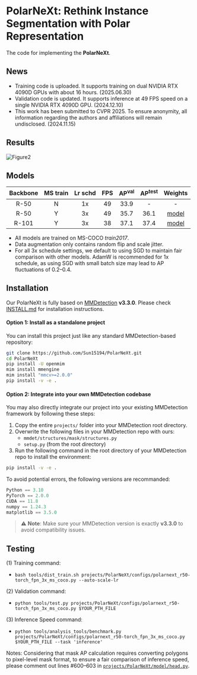 # **PolarNeXt: Rethink Instance Segmentation with Polar Representation**

The code for implementing the **PolarNeXt**. 


## News
- Training code is uploaded. It supports training on dual NVIDIA RTX 4090D GPUs with about 16 hours. (2025.06.30)
- Validation code is updated. It supports inference at 49 FPS speed on a single NVIDIA RTX 4090D GPU. (2024.12.10)
- This work has been submitted to CVPR 2025. To ensure anonymity, all information regarding the authors and affiliations will remain undisclosed. (2024.11.15)


## Results
![Figure2](imgs/Figure2.jpg)

## Models

| Backbone | MS train | Lr schd | FPS  | AP<sup>val</sup> | AP<sup>test</sup> |        Weights         |
| :------: | :------: | :-----: | :--: | :--------------: | :---------------: | :--------------------: |
|   R-50   |    N     |   1x    |  49  |       33.9       |         -         |           -            |
|   R-50   |    Y     |   3x    |  49  |       35.7       |       36.1        | [model](www.baidu.com) |
|  R-101   |    Y     |   3x    |  38  |       37.1       |       37.4        | [model](www.baidu.com) |

- All models are trained on MS-COCO *train2017*.
- Data augmentation only contains random flip and scale jitter.
- For all 3x schedule settings, we default to using SGD to maintain fair comparison with other models. AdamW is recommended for 1x schedule, as using SGD with small batch size may lead to AP fluctuations of 0.2–0.4.

## Installation

Our PolarNeXt is fully based on [MMDetection](https://github.com/open-mmlab/mmdetection) **v3.3.0**. Please check [INSTALL.md](https://mmdetection.readthedocs.io/en/latest/get_started.html) for installation instructions.

#### Option 1: Install as a standalone project

You can install this project just like any standard MMDetection-based repository:

```bash
git clone https://github.com/Sun15194/PolarNeXt.git
cd PolarNeXt
pip install -U openmim
mim install mmengine
mim install "mmcv>=2.0.0"
pip install -v -e .
```

#### Option 2: Integrate into your own MMDetection codebase

You may also directly integrate our project into your existing MMDetection framework by following these steps:

1. Copy the entire `projects/` folder into your MMDetection root directory.
2. Overwrite the following files in your MMDetection repo with ours:
   - `mmdet/structures/mask/structures.py`
   - `setup.py` (from the root directory)
3. Run the following command in the root directory of your MMDetection repo to install the environment:

```bash
pip install -v -e .
```


To avoid potential errors, the following versions are recommanded:

```python
Python == 3.10
PyTorch == 2.0.0
CUDA == 11.8
numpy == 1.24.3
matplotlib == 3.5.0
```
> ⚠️ **Note**: Make sure your MMDetection version is exactly **v3.3.0** to avoid compatibility issues.


## Testing

(1) Training command:

- ```bash tools/dist_train.sh projects/PolarNeXt/configs/polarnext_r50-torch_fpn_3x_ms_coco.py --auto-scale-lr```

(2) Validation command:

- ```python tools/test.py projects/PolarNeXt/configs/polarnext_r50-torch_fpn_3x_ms_coco.py $YOUR_PTH_FILE ```

(3) Inference Speed command:

- ```python tools/analysis_tools/benchmark.py projects/PolarNeXt/configs/polarnext_r50-torch_fpn_3x_ms_coco.py $YOUR_PTH_FILE --task 'inference' ```

Notes: Considering that mask AP calculation requires converting polygons to pixel-level mask format, to ensure a fair comparison of inference speed, please comment out lines #600–603 in [`projects/PolarNeXt/model/head.py`](projects/PolarNeXt/model/head.py).
